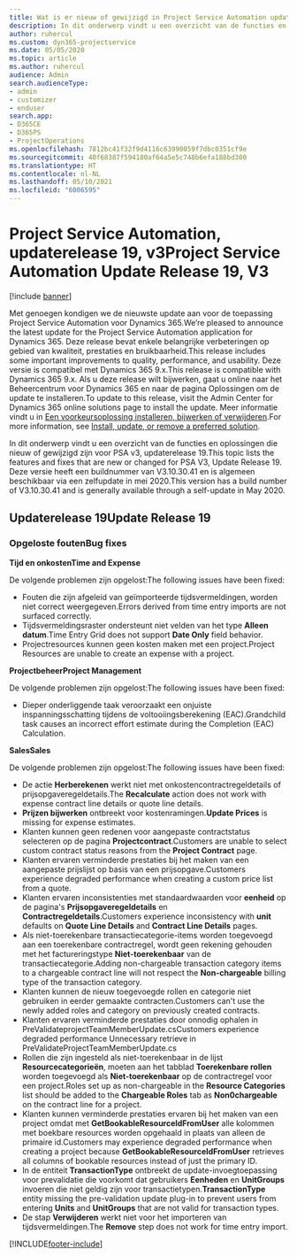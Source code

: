 ```yaml
---
title: Wat is er nieuw of gewijzigd in Project Service Automation updaterelease 19, v3
description: In dit onderwerp vindt u een overzicht van de functies en oplossingen die beschikbaar zijn voor Project Service Automation updaterelease 19, v3.
author: ruhercul
ms.custom: dyn365-projectservice
ms.date: 05/05/2020
ms.topic: article
ms.author: ruhercul
audience: Admin
search.audienceType:
- admin
- customizer
- enduser
search.app:
- D365CE
- D365PS
- ProjectOperations
ms.openlocfilehash: 7812bc41f32f9d4116c63990059f7dbc0351cf9e
ms.sourcegitcommit: 40f68387f594180af64a5e5c748b6efa188bd300
ms.translationtype: HT
ms.contentlocale: nl-NL
ms.lasthandoff: 05/10/2021
ms.locfileid: "6006595"
---
```

# <a name="project-service-automation-update-release-19-v3"></a><span data-ttu-id="f4a52-103">Project Service Automation, updaterelease 19, v3</span><span class="sxs-lookup"><span data-stu-id="f4a52-103">Project Service Automation Update Release 19, V3</span></span>

[!include [banner](../includes/psa-now-project-operations.md)]

<span data-ttu-id="f4a52-104">Met genoegen kondigen we de nieuwste update aan voor de toepassing Project Service Automation voor Dynamics 365.</span><span class="sxs-lookup"><span data-stu-id="f4a52-104">We’re pleased to announce the latest update for the Project Service Automation application for Dynamics 365.</span></span> <span data-ttu-id="f4a52-105">Deze release bevat enkele belangrijke verbeteringen op gebied van kwaliteit, prestaties en bruikbaarheid.</span><span class="sxs-lookup"><span data-stu-id="f4a52-105">This release includes some important improvements to quality, performance, and usability.</span></span> <span data-ttu-id="f4a52-106">Deze versie is compatibel met Dynamics 365 9.x.</span><span class="sxs-lookup"><span data-stu-id="f4a52-106">This release is compatible with Dynamics 365 9.x.</span></span> <span data-ttu-id="f4a52-107">Als u deze release wilt bijwerken, gaat u online naar het Beheercentrum voor Dynamics 365 en naar de pagina Oplossingen om de update te installeren.</span><span class="sxs-lookup"><span data-stu-id="f4a52-107">To update to this release, visit the Admin Center for Dynamics 365 online solutions page to install the update.</span></span> <span data-ttu-id="f4a52-108">Meer informatie vindt u in [Een voorkeursoplossing installeren, bijwerken of verwijderen](/power-platform/admin/install-remove-preferred-solution).</span><span class="sxs-lookup"><span data-stu-id="f4a52-108">For more information, see [Install, update, or remove a preferred solution](/power-platform/admin/install-remove-preferred-solution).</span></span>

<span data-ttu-id="f4a52-109">In dit onderwerp vindt u een overzicht van de functies en oplossingen die nieuw of gewijzigd zijn voor PSA v3, updaterelease 19.</span><span class="sxs-lookup"><span data-stu-id="f4a52-109">This topic lists the features and fixes that are new or changed for PSA V3, Update Release 19.</span></span> <span data-ttu-id="f4a52-110">Deze versie heeft een buildnummer van V3.10.30.41 en is algemeen beschikbaar via een zelfupdate in mei 2020.</span><span class="sxs-lookup"><span data-stu-id="f4a52-110">This version has a build number of V3.10.30.41 and is generally available through a self-update in May 2020.</span></span>

## <a name="update-release-19"></a><span data-ttu-id="f4a52-111">Updaterelease 19</span><span class="sxs-lookup"><span data-stu-id="f4a52-111">Update Release 19</span></span>

### <a name="bug-fixes"></a><span data-ttu-id="f4a52-112">Opgeloste fouten</span><span class="sxs-lookup"><span data-stu-id="f4a52-112">Bug fixes</span></span>

<span data-ttu-id="f4a52-113">**Tijd en onkosten**</span><span class="sxs-lookup"><span data-stu-id="f4a52-113">**Time and Expense**</span></span>

<span data-ttu-id="f4a52-114">De volgende problemen zijn opgelost:</span><span class="sxs-lookup"><span data-stu-id="f4a52-114">The following issues have been fixed:</span></span> 

- <span data-ttu-id="f4a52-115">Fouten die zijn afgeleid van geïmporteerde tijdsvermeldingen, worden niet correct weergegeven.</span><span class="sxs-lookup"><span data-stu-id="f4a52-115">Errors derived from time entry imports are not surfaced correctly.</span></span>
- <span data-ttu-id="f4a52-116">Tijdsvermeldingsraster ondersteunt niet velden van het type **Alleen datum**.</span><span class="sxs-lookup"><span data-stu-id="f4a52-116">Time Entry Grid does not support **Date Only** field behavior.</span></span>
- <span data-ttu-id="f4a52-117">Projectresources kunnen geen kosten maken met een project.</span><span class="sxs-lookup"><span data-stu-id="f4a52-117">Project Resources are unable to create an expense with a project.</span></span>

<span data-ttu-id="f4a52-118">**Projectbeheer**</span><span class="sxs-lookup"><span data-stu-id="f4a52-118">**Project Management**</span></span>

<span data-ttu-id="f4a52-119">De volgende problemen zijn opgelost:</span><span class="sxs-lookup"><span data-stu-id="f4a52-119">The following issues have been fixed:</span></span> 

-  <span data-ttu-id="f4a52-120">Dieper onderliggende taak veroorzaakt een onjuiste inspanningsschatting tijdens de voltooiingsberekening (EAC).</span><span class="sxs-lookup"><span data-stu-id="f4a52-120">Grandchild task causes an incorrect effort estimate during the Completion (EAC) Calculation.</span></span>

<span data-ttu-id="f4a52-121">**Sales**</span><span class="sxs-lookup"><span data-stu-id="f4a52-121">**Sales**</span></span>

<span data-ttu-id="f4a52-122">De volgende problemen zijn opgelost:</span><span class="sxs-lookup"><span data-stu-id="f4a52-122">The following issues have been fixed:</span></span> 

- <span data-ttu-id="f4a52-123">De actie **Herberekenen** werkt niet met onkostencontractregeldetails of prijsopgaveregeldetails.</span><span class="sxs-lookup"><span data-stu-id="f4a52-123">The **Recalculate** action does not work with expense contract line details or quote line details.</span></span>
- <span data-ttu-id="f4a52-124">**Prijzen bijwerken** ontbreekt voor kostenramingen.</span><span class="sxs-lookup"><span data-stu-id="f4a52-124">**Update Prices** is missing for expense estimates.</span></span>
-  <span data-ttu-id="f4a52-125">Klanten kunnen geen redenen voor aangepaste contractstatus selecteren op de pagina **Projectcontract**.</span><span class="sxs-lookup"><span data-stu-id="f4a52-125">Customers are unable to select custom contract status reasons from the **Project Contract** page.</span></span>
- <span data-ttu-id="f4a52-126">Klanten ervaren verminderde prestaties bij het maken van een aangepaste prijslijst op basis van een prijsopgave.</span><span class="sxs-lookup"><span data-stu-id="f4a52-126">Customers experience degraded performance when creating a custom price list from a quote.</span></span>
- <span data-ttu-id="f4a52-127">Klanten ervaren inconsistenties met standaardwaarden voor **eenheid** op de pagina's **Prijsopgaveregeldetails** en **Contractregeldetails**.</span><span class="sxs-lookup"><span data-stu-id="f4a52-127">Customers experience inconsistency with **unit** defaults on **Quote Line Details** and **Contract Line Details** pages.</span></span>
- <span data-ttu-id="f4a52-128">Als niet-toerekenbare transactiecategorie-items worden toegevoegd aan een toerekenbare contractregel, wordt geen rekening gehouden met het factureringstype **Niet-toerekenbaar** van de transactiecategorie.</span><span class="sxs-lookup"><span data-stu-id="f4a52-128">Adding non-chargeable transaction category items to a chargeable contract line will not respect the **Non-chargeable** billing type of the transaction category.</span></span>
- <span data-ttu-id="f4a52-129">Klanten kunnen de nieuw toegevoegde rollen en categorie niet gebruiken in eerder gemaakte contracten.</span><span class="sxs-lookup"><span data-stu-id="f4a52-129">Customers can't use the newly added roles and category on previously created contracts.</span></span>
- <span data-ttu-id="f4a52-130">Klanten ervaren verminderde prestaties door onnodig ophalen in PreValidateprojectTeamMemberUpdate.cs</span><span class="sxs-lookup"><span data-stu-id="f4a52-130">Customers experience degraded performance Unnecessary retrieve in PreValidateProjectTeamMemberUpdate.cs</span></span>
- <span data-ttu-id="f4a52-131">Rollen die zijn ingesteld als niet-toerekenbaar in de lijst **Resourcecategorieën**, moeten aan het tabblad **Toerekenbare rollen** worden toegevoegd als **Niet-toerekenbaar** op de contractregel voor een project.</span><span class="sxs-lookup"><span data-stu-id="f4a52-131">Roles set up as non-chargeable in the **Resource Categories** list should be added to the **Chargeable Roles** tab as **Non0chargeable** on the contract line for a project.</span></span>
- <span data-ttu-id="f4a52-132">Klanten kunnen verminderde prestaties ervaren bij het maken van een project omdat met **GetBookableResourceIdFromUser** alle kolommen met boekbare resources worden opgehaald in plaats van alleen de primaire id.</span><span class="sxs-lookup"><span data-stu-id="f4a52-132">Customers may experience degraded performance when creating a project because **GetBookableResourceIdFromUser** retrieves all columns of bookable resources instead of just the primary ID.</span></span>
- <span data-ttu-id="f4a52-133">In de entiteit **TransactionType** ontbreekt de update-invoegtoepassing voor prevalidatie die voorkomt dat gebruikers **Eenheden** en **UnitGroups** invoeren die niet geldig zijn voor transactietypen.</span><span class="sxs-lookup"><span data-stu-id="f4a52-133">**TransactionType** entity missing the pre-validation update plug-in to prevent users from entering **Units** and **UnitGroups** that are not valid for transaction types.</span></span>
- <span data-ttu-id="f4a52-134">De stap **Verwijderen** werkt niet voor het importeren van tijdsvermeldingen.</span><span class="sxs-lookup"><span data-stu-id="f4a52-134">The **Remove** step does not work for time entry import.</span></span>


[!INCLUDE[footer-include](../includes/footer-banner.md)]